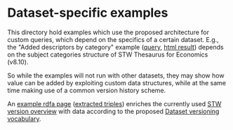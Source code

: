 Dataset-specific examples
=========================

This directory hold examples which use the proposed architecture for custom
queries, which depend on the specifics of a certain dataset. E.g., the "Added
descriptors by category" example
([query](https://github.com/jneubert/skos-history/blob/master/examples/stw/added_by_category.rq),
[html result](https://rawgithub.com/jneubert/skos-history/master/examples/stw/added_by_category.html))
depends on the subject categories structure of STW Thesaurus for Economics (v8.10).

So while the examples will not run with other datasets, they may show how
value can be added by exploiting custom data structures, while at the same
time making use of a common version history scheme.

An [example rdfa page](stw/version_about.en.html) ([extracted triples](stw/version_about.ttl))
enriches the currently used
[STW version overview](http://zbw.eu/stw/versions) with data according to the proposed
[Dataset versioning vocabulary](https://github.com/JohanDS/Dataset-versioning--for-KOS-data-sets-). 
